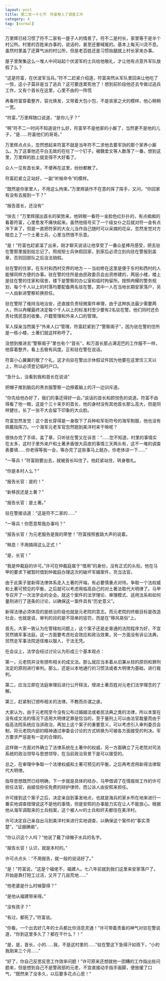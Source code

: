 ```yaml
---
layout: post
title: 第二百一十七节　符富卷入了调查工作
category: 4
tag: [normal]
---
```


万里辉已经习惯了符不二家有一屋子人的情景了。符不二是村长，家里等于是半个村公所。村里的百姓来办事的，说话的，甚至还要喊冤的。基本上每天川流不息。虽然村里盖了还算气派的村公所，但是老百姓还是习惯抬腿就上村长家来办事。

屋子里聚集这么一堆人中间站起个伏波军的士兵给他敬礼，才让他有点意外军队放假了么？

“这是符富，在伏波军当兵。”符不二赶紧介绍道，符富突然从军队里回来让他吃了一惊，这小子莫非是当了逃兵？这可要连累死他了！想到前阶段他还去专做过逃兵工作，又有个首长在这里，心里不由的一阵慌

再看符富穿着整齐，容光焕发，又带着大包小包，不是丧家之犬的模样，他心稍稍一宽。

“符富，”万里辉随口说道，“是你儿子？”

“啊”符不二一时间不知道说什么好，符富早不是他家的小厮了，当然更不是他的儿子，“是……符喜他们的哥哥。”

万里辉点点头，忽然想起来符富不就是当年符不二求他去要军饷的那个家养小厮么。为了这事他还平白无故的在吃了一个钉子。被魏爱文等人数落了一番。想到这里，万里辉的脸上就变得不大好看了。

众人一见有首长来，不便再在这里，纷纷都散了。

符富赶紧立正站好，一副“听候命令”的模样。

“既然是你家里人，不用这么拘束。”万里辉装作不在意的挥了挥手，又问，“你回家有没有去报到一下？”

“报告首长，还没有”

“快去！”万里辉摆出首长的架势来，他转眼一看符一金脸色红扑扑的，有点痴痴的看着符富，心里愈发不痛快起来。虽然他摇号买了一个级女仆之后就对符一金有点冷下来了，但是一直把符家的大女儿当作自己随时可以采摘的花朵，忽然发觉对方暗恋上了一个土著士兵，心里当然很不乐意。

“是！”符富也赶紧溜了出来，刚才聊天说话让他享受了一番众星捧月感受，把去驻在警那里报到给忘记了。照规矩士兵休假回家，到家后必须立刻向驻在警报到盖章，否则回部队之后没法销假。

驻在警的住家，在东村和西村交界的地方－－当初修在这里是便于东村和西村的人能够同样方便的办事。驻在警的住所是由民政委员会出资修建的，两层小楼，楼上是驻在警的住家和宿舍，楼下是警察的办公室和临时拘留所。按照冉耀的警务规划，每个千人以上的村落均要配备两名驻在警。其中一人在当地长期安家落户，另一人由新进警察轮换担任。

驻在警除了维持当地治安，还直接负责轻微案件审理，由于这种执法最少需要两人，所以冉耀最终决定每个千人以上的标准村至少要有2名驻在警。他们同时还负责社情民意的收集，户籍管理和外来人口的管理。

军人探亲当然属于“外来人口”管理，符富赶紧到了“警察阁子”，因为驻在警的住所是一栋小楼，土著们就这样称呼了。

没想到推进去“警察阁子”里也有个“首长”，和万首长那占满泥巴的工作服不一样，他穿着整齐，看上去极有风度。正和驻在警在说话。

符富小心翼翼的敬了个礼，这才向驻在警出示休假证件因为他要在这里住三天以上，所以必须登记临时户口。

“急什么，没看到我和首长在说话”

把帽子推到脑后的黑衣服警察一边擦着脑上的汗一边训斥道。

“你先给他办好了，我们的事还得好一会。”说话的首长和颜悦色的说道。符富不由得看了他一眼，这是个三十来岁的首长，他的身材没有其他首长那么高大，但是同样健壮，长了一张不大会留下印象的大众脸。

符富忽然发觉：这个首长穿得是一身取下了兵种和军衔符号的海军制服，他也没有佩戴指挥刀。一个海军元老军官忽然跑到美洋村来干嘛呢？

很快办完了手续，盖了章，只听驻在警又在诉苦：“……您不知道，村里的事情实在太多，这村子里外来户和土著矛盾很大蒜皮的事情三天两头有，这不一堆的调查表要填……你老得等我一会，等办完了这些事马上就办，你老体谅一下……”

“一等兵！”符富刚要出去，就被首长叫住了。他赶紧站住，转身敬礼。

“你是本村人么？”

“报告长官：是的！”

“新移民还是土著？”

“报告长官：是土著。”

驻在警接话道：“这是符不二家的……”

“一等兵！你愿意帮我办事吗？”

“报告长官！为元老服务是我的荣誉！”符富按照套路大声的说着。

“稍息！不用搞得这么正式！”

“是，长官！”

“我是仲裁庭的许可。”许可在仲裁庭属于“借用”的身份，没有正式的头衔。他在马甲的要求下被暂时借到仲裁庭办理这次的破坏军婚案件，充当法官。

由于此案子是新得法律体系走入土著的开端，有必要慎重点对待。争取一个法权威和土著可预见的平衡，之后就可以考虑用临高自己的对土著法取代大明律了。马甲专召开了一次法学会的全会。就这个案件的法学理论、审理模式、适用法系和如何量刑进行了逐条的讨论，以确保这一案件具有“历史意义”。

新得法律必须体现的是统治阶级也就是元老院的意志。而元老院的终极目标是改造社会，也就是说，审判的目的是不简单的惩罚，而是在“移风易俗“上。

首先，大家一致认为在管辖权问题上，这个案子还是走普通的法院程序为好，不宜贸然搞军事法庭。这一方面要考虑社会效应和政治效果，另一方面没有诉讼法典，贸然走军事法院途径难以服人，于法无凭。

在会议上，法学会经过讨论认为形成三个基本观点：

第一，元老院并没有颁布相关的成文法。那么就应当本着从旧兼从轻的原则和罪刑法定的原则进行审判。那么，还是以本地通行的习惯法或者大明律为基础，进行裁判。

第二，应当立即在法庭审理后进行公开释法，增进土著百姓对元老们法学理念的了解。

第三，赶紧制订颁布相关的法律。不教而杀谓之虐。

大家认为，由于元老院至今没有公布过婚姻法或者民法典之类的法律，所以本案在没有成文法的情况下适用大明律定罪是恰当的，至于量刑上可以由法官裁量而由于临高法院系统应当讲政治，再加上这个案子的重要意义，可以考虑引入审判委员会制，将元老院内部的精神通过审委会讨论的方式转换为可被各方面接受的判决。军方要求严惩是有一定的合理的。

这样做一方面对外确立了法律系统在土著中的权威，另一方面确立了元老院对司法系统的政治领导与思想领导，在当前政治背景下是可以接受的。

总之，在审理中争取一个法律权威和土著可预见的平衡，之后再考虑用新得法律取代大明律。

指导思想既然已经明确，下一步就是具体的经办，马甲借调了在情报局工作的许可担任法官，由姬信担任免费的辩护律师，而公诉人由安熙来担任。

许可接到这个案子之后，决定亲自到事发地点，也就是海兵的家乡所在地来进行一番实地调查按理说这不是他的事情，但是安熙的办事能力实在让人不能放心。根据他从海军调取来的士兵档案，这个被人nr的士兵和奸夫都住在美洋村。

许可决定自己亲自出马到美洋村来进行实地调查，以确保这个案件的“事实清楚”，“证据确凿”。

“你认识这个人吗？”他说了戴了绿帽子水兵的名字。

“报告长官！认识，就是本村的。”

许可点点头：“不用报告，就一般的说话好了。”

“是！”符富说，“这是个福佬不，福建人。七八年前就到我们这里来安家落户了。开始是靠打短工过活，又开了几亩荒地……”

“他老婆是什么时候娶得？”

“是他从福建带来得。”

“没有孩子？”

“有过，都死了。”符富说。

“你看，一个出去好几年的士兵都比你消息灵通！”许可带着责备的神气对驻在警说道，“你到这里多久了？都在干什么？！”

“是，是，首长，小的……我，不是这村里的……”驻在警这下急得汗如雨下，“小的我刚来三个月……”

“好了，你自己反思反思工作效率问题！”许可原来还想就他一团糟的工作指出些问题来，但是想到自己不是警政部的元老，不宜直接动手指手画脚，便放缓了口气，“既然来了没多久，以后要多花点心思！”
